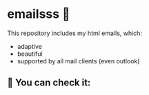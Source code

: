 # emailsss :e-mail:

This repository includes my html emails, which:
- adaptive
- beautiful
- supported by all mail clients (even outlook)

## :eyes: You can check it:
